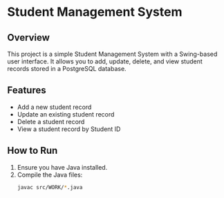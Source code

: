 # Student Management System

## Overview
This project is a simple Student Management System with a Swing-based user interface. It allows you to add, update, delete, and view student records stored in a PostgreSQL database.

## Features
- Add a new student record
- Update an existing student record
- Delete a student record
- View a student record by Student ID

## How to Run
1. Ensure you have Java installed.
2. Compile the Java files:
   ```bash
   javac src/WORK/*.java

